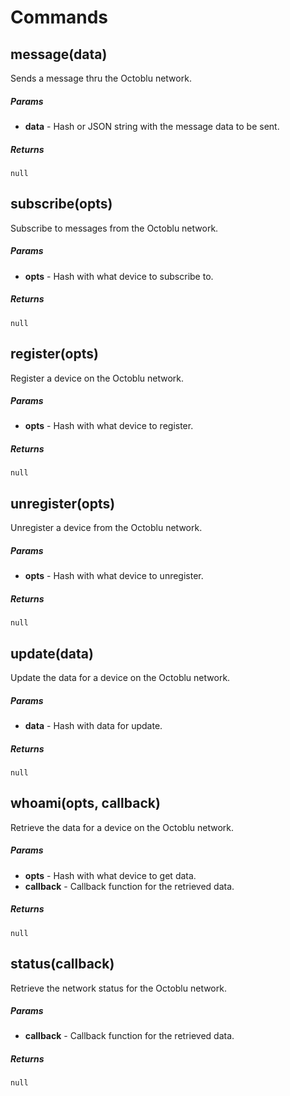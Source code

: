 # Commands

## message(data)

Sends a message thru the Octoblu network.

##### Params

- **data** - Hash or JSON string with the message data to be sent.

##### Returns

`null`

## subscribe(opts)

Subscribe to messages from the Octoblu network.

##### Params

- **opts** - Hash with what device to subscribe to.

##### Returns

`null`

## register(opts)

Register a device on the Octoblu network.

##### Params

- **opts** - Hash with what device to register.

##### Returns

`null`

## unregister(opts)

Unregister a device from the Octoblu network.

##### Params

- **opts** - Hash with what device to unregister.

##### Returns

`null`

## update(data)

Update the data for a device on the Octoblu network.

##### Params

- **data** - Hash with data for update.

##### Returns

`null`

## whoami(opts, callback)

Retrieve the data for a device on the Octoblu network.

##### Params

- **opts** - Hash with what device to get data.
- **callback** - Callback function for the retrieved data.

##### Returns

`null`

## status(callback)

Retrieve the network status for the Octoblu network.

##### Params

- **callback** - Callback function for the retrieved data.

##### Returns

`null`
